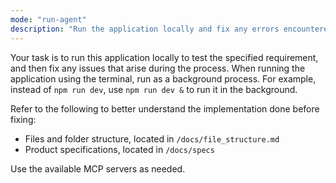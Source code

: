 ```yaml
---
mode: "run-agent"
description: "Run the application locally and fix any errors encountered."
---
```


Your task is to run this application locally to test the specified requirement, and then fix any issues that arise during the process.
When running the application using the terminal, run as a background process. For example, instead of `npm run dev`, use `npm run dev &` to run it in the background.

Refer to the following to better understand the implementation done before fixing:

- Files and folder structure, located in `/docs/file_structure.md`
- Product specifications, located in `/docs/specs`

Use the available MCP servers as needed.
